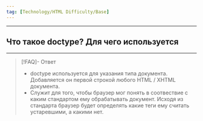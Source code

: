```yaml
---
tag: [Technology/HTML Difficulty/Base]
---
```

----
## Что такое doctype? Для чего используется
----
> [!FAQ]- Ответ
> - doctype используется для указания типа документа. Добавляется он первой строкой любого HTML / XHTML документа. 
> - Служит для того, чтобы браузер мог понять в соотвествие с каким стандартом ему обрабатывать документ. Исходя из стандарта браузер будет определять какие теги ему считать устаревшими, а какими нет. 
